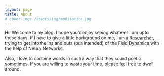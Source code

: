 ```yaml
---
layout: page
title: About
# cover-img: /assets/img/meditation.jpg
---
```


Hi! Welcome to my blog. I hope you'd enjoy seeing whatever I am upto these days. If I have to give a little background on me, I am a [Researcher](http://ninelab.creatorlink.net/index#MEMBERS/), trying to get into the ins and outs (pun intended) of the Fluid Dynamics with the help of Neural Networks. <br><br>
Also, I love to combine words in such a way that they sound poetic sometimes. If you are willing to waste your time, please feel free to dwell around.
<!-- layout: post
title: Flake it till you make it
subtitle: Excerpt from Soulshaping by Jeff Brown
cover-img: /assets/img/path.jpg
thumbnail-img: /assets/img/thumb.png
share-img: /assets/img/path.jpg
tags: [books, test]
author: Sharon Smith and Barry Simpson -->
